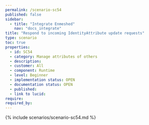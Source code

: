 ```yaml
---
permalink: /scenario-sc54
published: false
sidebar:
  - title: "Integrate Enmeshed"
    nav: "docs_integrate"
title: "Respond to incoming IdentityAttribute update requests"
type: scenario
toc: true
properties:
  - id: SC54
  - category: Manage attributes of others
  - description:
  - customer: All
  - component: Runtime
  - level: Beginner
  - implementation status: OPEN
  - documentation status: OPEN
  - published:
  - link to lucid:
require:
required_by:
---
```


{% include scenarios/scenario-sc54.md %}
